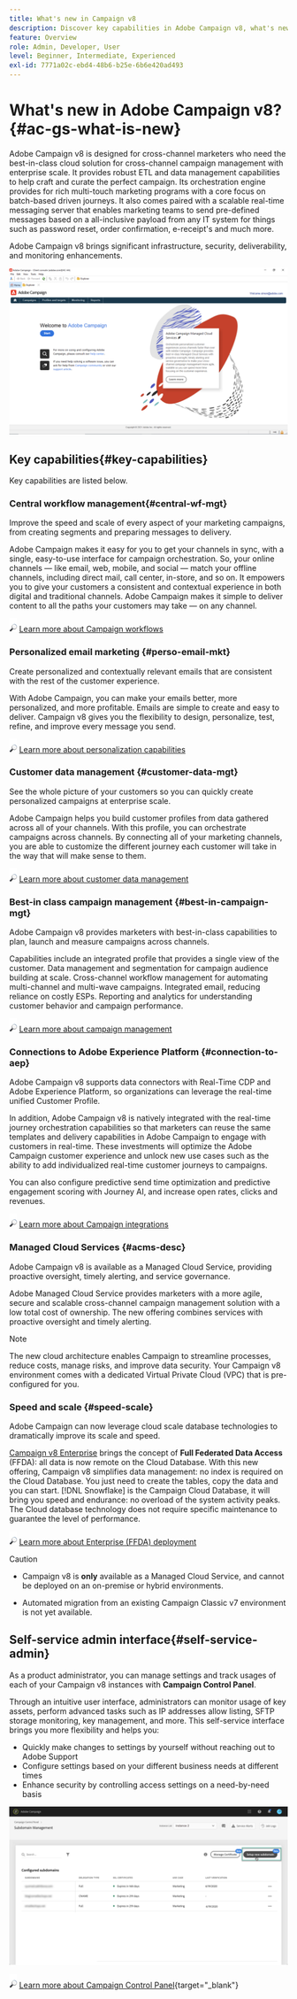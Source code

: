 ```yaml
---
title: What's new in Campaign v8
description: Discover key capabilities in Adobe Campaign v8, what's new, and what you can expect from the latest release.
feature: Overview
role: Admin, Developer, User
level: Beginner, Intermediate, Experienced
exl-id: 7771a02c-ebd4-48b6-b25e-6b6e420ad493
---
```

# What's new in Adobe Campaign v8? {#ac-gs-what-is-new}

Adobe Campaign v8 is designed for cross-channel marketers who need the best-in-class cloud solution for cross-channel campaign management with enterprise scale. It provides robust ETL and data management capabilities to help craft and curate the perfect campaign. Its orchestration engine provides for rich multi-touch marketing programs with a core focus on batch-based driven journeys. It also comes paired with a scalable real-time messaging server that enables marketing teams to send pre-defined messages based on a all-inclusive payload from any IT system for things such as password reset, order confirmation, e-receipt's and much more.

Adobe Campaign v8 brings significant infrastructure, security, deliverability, and monitoring enhancements. 

![](assets/home-page.png) 

## Key capabilities{#key-capabilities}

Key capabilities are listed below.

### Central workflow management{#central-wf-mgt}

Improve the speed and scale of every aspect of your marketing campaigns, from creating segments and preparing messages to delivery. 

Adobe Campaign makes it easy for you to get your channels in sync, with a single, easy-to-use interface for campaign orchestration. So, your online channels — like email, web, mobile, and social — match your offline channels, including direct mail, call center, in-store, and so on. It empowers you to give your customers a consistent and contextual experience in both digital and traditional channels. Adobe Campaign makes it simple to deliver content to all the paths your customers may take — on any channel.

![](../assets/do-not-localize/glass.png) [Learn more about Campaign workflows](../config/workflows.md)

### Personalized email marketing {#perso-email-mkt}

Create personalized and contextually relevant emails that are consistent with the rest of the customer experience.

With Adobe Campaign, you can make your emails better, more personalized, and more profitable. Emails are simple to create and easy to deliver. Campaign v8 gives you the flexibility to design, personalize, test, refine, and improve every message you send.

![](../assets/do-not-localize/glass.png) [Learn more about personalization capabilities](create-message.md)

### Customer data management {#customer-data-mgt}

See the whole picture of your customers so you can quickly create personalized campaigns at enterprise scale.

Adobe Campaign helps you build customer profiles from data gathered across all of your channels. With this profile, you can orchestrate campaigns across channels. By connecting all of your marketing channels, you are able to customize the different journey each customer will take in the way that will make sense to them.

![](../assets/do-not-localize/glass.png) [Learn more about customer data management](audiences.md)

### Best-in class campaign management {#best-in-campaign-mgt}

Adobe Campaign v8 provides marketers with best-in-class capabilities to plan, launch and measure campaigns across channels. 

Capabilities include an integrated profile that provides a single view of the customer. Data management and segmentation for campaign audience building at scale. Cross-channel workflow management for automating multi-channel and multi-wave campaigns. Integrated email, reducing reliance on costly ESPs. Reporting and analytics for understanding customer behavior and campaign performance.

![](../assets/do-not-localize/glass.png) [Learn more about campaign management](campaigns.md)

    
### Connections to Adobe Experience Platform {#connection-to-aep}

Adobe Campaign v8 supports data connectors with Real-Time CDP and Adobe Experience Platform, so organizations can leverage the real-time unified Customer Profile.
     
In addition, Adobe Campaign v8 is natively integrated with the real-time journey orchestration capabilities so that marketers can reuse the same templates and delivery capabilities in Adobe Campaign to engage with customers in real-time. These investments will optimize the Adobe Campaign customer experience and unlock new use cases such as the ability to add individualized real-time customer journeys to campaigns.
    
You can also configure predictive send time optimization and predictive engagement scoring with Journey AI, and increase open rates, clicks and revenues.

![](../assets/do-not-localize/glass.png) [Learn more about Campaign integrations](../connect/integration.md)


### Managed Cloud Services {#acms-desc}

Adobe Campaign v8 is available as a Managed Cloud Service, providing proactive oversight, timely alerting, and service governance.

Adobe Managed Cloud Service provides marketers with a more agile, secure and scalable cross-channel campaign management solution with a low total cost of ownership. The new offering combines services with proactive oversight and timely alerting.

>[!NOTE]
>
>The new cloud architecture enables Campaign to streamline processes, reduce costs, manage risks, and improve data security. Your Campaign v8 environment comes with a dedicated Virtual Private Cloud (VPC) that is pre-configured for you.

### Speed and scale {#speed-scale}

Adobe Campaign can now leverage cloud scale database technologies to dramatically improve its scale and speed.

[Campaign v8 Enterprise](../architecture/enterprise-deployment.md) brings the concept of **Full Federated Data Access** (FFDA): all data is now remote on the Cloud Database. With this new offering, Campaign v8 simplifies data management: no index is required on the Cloud Database. You just need to create the tables, copy the data and you can start. [!DNL Snowflake] is the Campaign Cloud Database, it will bring you speed and endurance: no overload of the system activity peaks. The Cloud database technology does not require specific maintenance to guarantee the level of performance. 

![](../assets/do-not-localize/glass.png) [Learn more about Enterprise (FFDA) deployment](../architecture/enterprise-deployment.md)

>[!CAUTION]
>
>* Campaign v8 is **only** available as a Managed Cloud Service, and cannot be deployed on an on-premise or hybrid environments. 
>
>* Automated migration from an existing Campaign Classic v7 environment is not yet available.


## Self-service admin interface{#self-service-admin}

As a product administrator, you can manage settings and track usages of each of your Campaign v8 instances with **Campaign Control Panel**. 

Through an intuitive user interface, administrators can monitor usage of key assets, perform advanced tasks such as IP addresses allow listing, SFTP storage monitoring, key management, and more. This self-service interface brings you more flexibility and helps you:

* Quickly make changes to settings by yourself without reaching out to Adobe Support
* Configure settings based on your different business needs at different times
* Enhance security by controlling access settings on a need-by-need basis

![](assets/subdomain1.png)

![](../assets/do-not-localize/glass.png) [Learn more about Campaign Control Panel](https://experienceleague.adobe.com/docs/control-panel/using/discover-control-panel/key-features.html){target="_blank"}


